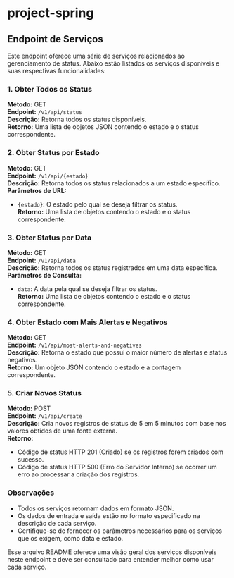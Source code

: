 # project-spring
## Endpoint de Serviços

Este endpoint oferece uma série de serviços relacionados ao gerenciamento de status. Abaixo estão listados os serviços disponíveis e suas respectivas funcionalidades:

### 1. Obter Todos os Status

**Método:** GET  
**Endpoint:** `/v1/api/status`  
**Descrição:** Retorna todos os status disponíveis.  
**Retorno:** Uma lista de objetos JSON contendo o estado e o status correspondente.

### 2. Obter Status por Estado

**Método:** GET  
**Endpoint:** `/v1/api/{estado}`  
**Descrição:** Retorna todos os status relacionados a um estado específico.  
**Parâmetros de URL:**
- `{estado}`: O estado pelo qual se deseja filtrar os status.  
  **Retorno:** Uma lista de objetos contendo o estado e o status correspondente.

### 3. Obter Status por Data

**Método:** GET  
**Endpoint:** `/v1/api/data`  
**Descrição:** Retorna todos os status registrados em uma data específica.  
**Parâmetros de Consulta:**
- `data`: A data pela qual se deseja filtrar os status.  
  **Retorno:** Uma lista de objetos contendo o estado e o status correspondente.

### 4. Obter Estado com Mais Alertas e Negativos

**Método:** GET  
**Endpoint:** `/v1/api/most-alerts-and-negatives`  
**Descrição:** Retorna o estado que possui o maior número de alertas e status negativos.  
**Retorno:** Um objeto JSON contendo o estado e a contagem correspondente.

### 5. Criar Novos Status

**Método:** POST  
**Endpoint:** `/v1/api/create`  
**Descrição:** Cria novos registros de status de 5 em 5 minutos com base nos valores obtidos de uma fonte externa.  
**Retorno:**
- Código de status HTTP 201 (Criado) se os registros forem criados com sucesso.
- Código de status HTTP 500 (Erro do Servidor Interno) se ocorrer um erro ao processar a criação dos registros.

### Observações

- Todos os serviços retornam dados em formato JSON.
- Os dados de entrada e saída estão no formato especificado na descrição de cada serviço.
- Certifique-se de fornecer os parâmetros necessários para os serviços que os exigem, como data e estado.

Esse arquivo README oferece uma visão geral dos serviços disponíveis neste endpoint e deve ser consultado para entender melhor como usar cada serviço.